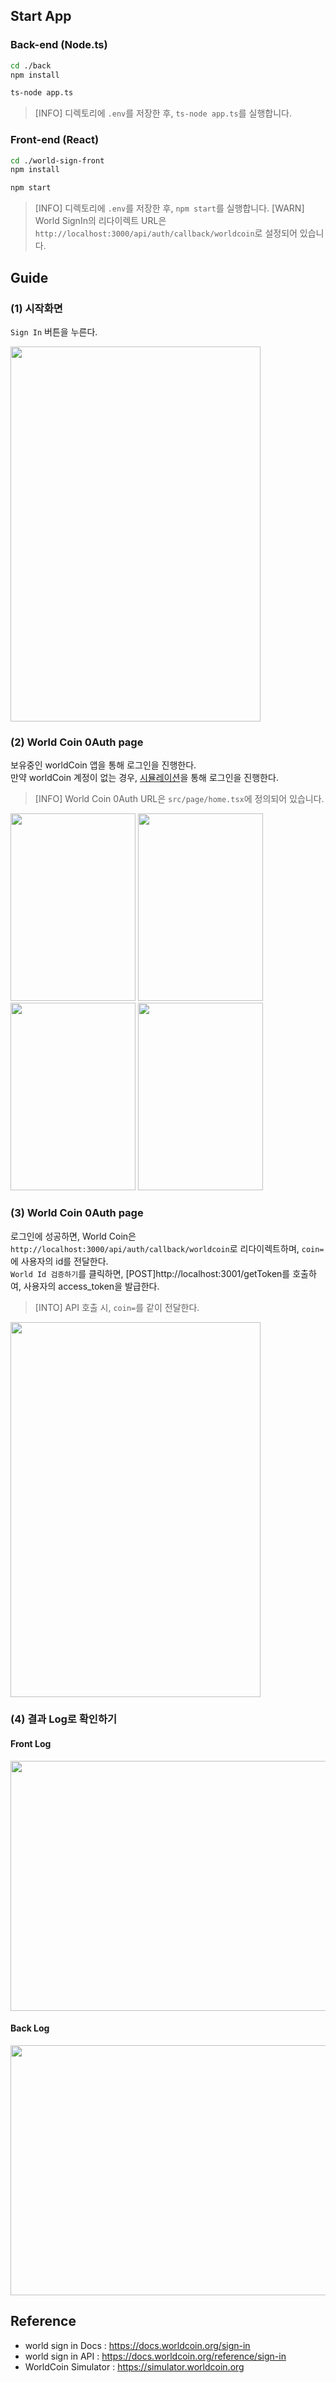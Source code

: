 ## Start App
### Back-end (Node.ts)
```bash
cd ./back
npm install

ts-node app.ts
```
> [INFO] 디렉토리에 `.env`를 저장한 후, `ts-node app.ts`를 실행합니다.

### Front-end (React)
```bash
cd ./world-sign-front
npm install

npm start
```
> [INFO] 디렉토리에 `.env`를 저장한 후, `npm start`를 실행합니다.
> [WARN] World SignIn의 리다이렉트 URL은 `http://localhost:3000/api/auth/callback/worldcoin`로 설정되어 있습니다.

## Guide
### (1) 시작화면
`Sign In` 버튼을 누른다.

<img src="./img/1.png"  width="400" height="600"/>

### (2) World Coin 0Auth page
보유중인 worldCoin 앱을 통해 로그인을 진행한다.<br/>
만약 worldCoin 계정이 없는 경우, [시뮬레이션](https://simulator.worldcoin.org)을 통해 로그인을 진행한다.

> [INFO] World Coin 0Auth URL은 `src/page/home.tsx`에 정의되어 있습니다.

<img src="./img/2.png"  width="200" height="300"/>
<img src="./img/3.png"  width="200" height="300"/>
<img src="./img/4.png"  width="200" height="300"/>
<img src="./img/5.png"  width="200" height="300"/>


### (3) World Coin 0Auth page
로그인에 성공하면, World Coin은 `http://localhost:3000/api/auth/callback/worldcoin`로 리다이렉트하며, `coin=`에 사용자의 id를 전달한다.<br/>
`World Id 검증하기`를 클릭하면, [POST]http://localhost:3001/getToken를 호출하여, 사용자의 access_token을 발급한다.
> [INTO] API 호출 시, `coin=`를 같이 전달한다.

<img src="./img/6.png"  width="400" height="600"/>

### (4) 결과 Log로 확인하기
#### Front Log
<img src="./img/7.png"  width="1000" height="400"/><br/>

#### Back Log
<img src="./img/8.png"  width="1000" height="400"/>


## Reference
- world sign in Docs : https://docs.worldcoin.org/sign-in
- world sign in API : https://docs.worldcoin.org/reference/sign-in
- WorldCoin Simulator : https://simulator.worldcoin.org